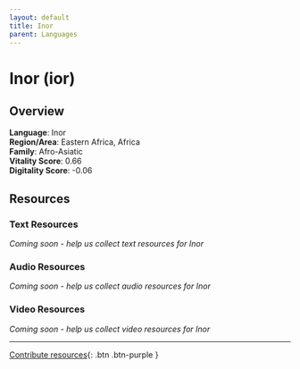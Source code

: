 ```yaml
---
layout: default
title: Inor
parent: Languages
---
```


# Inor (ior)

## Overview

**Language**: Inor  
**Region/Area**: Eastern Africa, Africa  
**Family**: Afro-Asiatic  
**Vitality Score**: 0.66  
**Digitality Score**: -0.06  

## Resources

### Text Resources
*Coming soon - help us collect text resources for Inor*

### Audio Resources
*Coming soon - help us collect audio resources for Inor*

### Video Resources
*Coming soon - help us collect video resources for Inor*

---

[Contribute resources](https://fairtrain.github.io/){: .btn .btn-purple }
